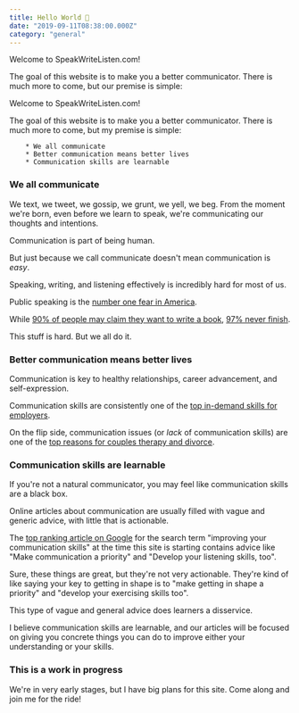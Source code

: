 ```yaml
---
title: Hello World 👋
date: "2019-09-11T08:38:00.000Z"
category: "general"
---
```


Welcome to SpeakWriteListen.com!  

The goal of this website is to make you a better communicator. There is much more to come, but our premise is simple:

<!-- more -->

Welcome to SpeakWriteListen.com!

The goal of this website is to make you a better communicator. There is much more to come, but my premise is simple:

		* We all communicate
		* Better communication means better lives
		* Communication skills are learnable

  <h3>We all communicate</h3>
  <p>We text, we tweet, we gossip, we grunt, we yell, we beg. From the moment we're born, even before we learn to speak, we're communicating our thoughts and intentions.</p>
  <p>Communication is part of being human.</p>

  <p>But just because we call communicate doesn't mean communication is <i>easy</i>.</p>
  <p>Speaking, writing, and listening effectively is incredibly hard for most of us.</p>

  <p>Public speaking is the <a
  href="https://www.psychologytoday.com/us/blog/the-real-story-risk/201211/the-thing-we-fear-more-death">number one
  fear in America</a>.

  <p>While <a href="https://www.iamselfpublishing.com/90-americans-want-to-write-a-book/">90% of people may claim they
  want to write a book</a>, <a
  href="http://sharonzink.com/writing-tips/97-of-writers-never-finish-their-novels-heres-why/">97% never
  finish</a>.</p>

  <p>This stuff is hard. But we all do it.</p>

  <h3>Better communication means better lives</h3>

  <p>Communication is key to healthy relationships, career advancement, and self-expression.</p>

  <p>Communication skills are consistently one of the <a href="https://www.thebalancecareers.com/top-skills-employers-want-2062481">top in-demand skills for
  employers</a>.</p>

  <p>On the flip side, communication issues (or <i>lack</i> of communication skills) are one of the <a href="https://www.psychologytoday.com/us/blog/communication-success/201507/top-10-reasons-relationships-fail">top
  reasons for couples therapy and divorce</a>.</p>

  <h3>Communication skills are learnable</h3>

  <p>If you're not a natural communicator, you may feel like communication skills are a black box.</p>

  <p>Online articles about communication are usually filled with vague and generic advice, with little that is actionable.</p>

  <p>The <a
  href="https://garfinkleexecutivecoaching.com/articles/improve-your-communication-skills/9-tips-for-improving-your-communications-skills">top
  ranking article on Google</a> for the search term "improving your communication skills" at the time this site is starting contains
  advice like "Make communication a priority" and "Develop your listening skills, too".</p>

  <p>Sure, these things are great,
  but they're not very actionable. They're kind of like saying your key to getting in shape is to "make getting in shape a
  priority" and "develop your exercising skills too".</p>

  <p>This type of vague and general advice does learners a disservice. </p>

  <p>I believe communication skills are learnable, and our articles will be focused on giving you concrete things you
  can do to improve either your understanding or your skills.</p>

  <h3>This is a work in progress</h3>

  We're in very early stages, but I have big plans for this site. Come along and join me for the ride!
